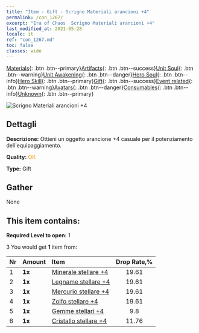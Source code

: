 ```yaml
---
title: "Item - Gift - Scrigno Materiali arancioni +4"
permalink: /con_1267/
excerpt: "Era of Chaos  Scrigno Materiali arancioni +4"
last_modified_at: 2021-05-28
locale: it
ref: "con_1267.md"
toc: false
classes: wide
---
```

 [Materials](/ItemsIT/){: .btn .btn--primary}[Artifacts](/ItemsIT/Artifacts/){: .btn .btn--success}[Unit Soul](/ItemsIT/UnitSoul/){: .btn .btn--warning}[Unit Awakening](/ItemsIT/UnitAwakening/){: .btn .btn--danger}[Hero Soul](/ItemsIT/HeroSoul/){: .btn .btn--info}[Hero Skill](/ItemsIT/HeroSkill/){: .btn .btn--primary}[Gift](/ItemsIT/Gift/){: .btn .btn--success}[Event related](/ItemsIT/Events/){: .btn .btn--warning}[Avatars](/ItemsIT/Avatars/){: .btn .btn--danger}[Consumables](/ItemsIT/Consumables/){: .btn .btn--info}[Unknown](/ItemsIT/Unknown/){: .btn .btn--primary}

 ![Scrigno Materiali arancioni +4](/images/t/i_304002.png)

## Dettagli
 **Descrizione:** Ottieni un oggetto arancione +4 casuale per il potenziamento dell'equipaggiamento.

 **Quality:** <span style="color: #FF8C00">OK</span>

 **Type:** Gift

## Gather

  None

## This item contains:

 **Required Level to open:** 1

 3 You would get **1** item  from:

  | Nr | Amount |     Item    | Drop Rate,% |
  |:---|:-------|:------------|:---------:|
  | 1 |  **1x** | [Minerale stellare +4](/ItemsIT/mat_89/) | 19.61 | 
  | 2 |  **1x** | [Legname stellare +4](/ItemsIT/mat_90/) | 19.61 | 
  | 3 |  **1x** | [Mercurio stellare +4](/ItemsIT/mat_91/) | 19.61 | 
  | 4 |  **1x** | [Zolfo stellare +4](/ItemsIT/mat_92/) | 19.61 | 
  | 5 |  **1x** | [Gemme stellari +4](/ItemsIT/mat_93/) | 9.8 | 
  | 6 |  **1x** | [Cristallo stellare +4](/ItemsIT/mat_94/) | 11.76 | 
